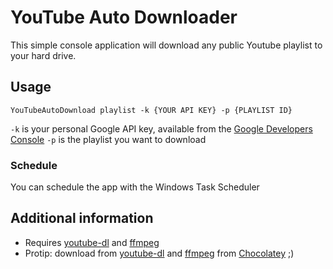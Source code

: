 # YouTube Auto Downloader
This simple console application will download any public Youtube playlist to your hard drive.

## Usage
	YouTubeAutoDownload playlist -k {YOUR API KEY} -p {PLAYLIST ID}

`-k` is your personal Google API key, available from the [Google Developers Console](https://console.developers.google.com/project)
`-p` is the playlist you want to download

### Schedule
You can schedule the app with the Windows Task Scheduler

## Additional information

* Requires [youtube-dl](https://github.com/rg3/youtube-dl) and [ffmpeg](https://www.ffmpeg.org/)
 * Protip: download from [youtube-dl](https://chocolatey.org/packages/youtube-dl) and [ffmpeg](ffmpeg) from [Chocolatey](https://chocolatey.org) ;) 